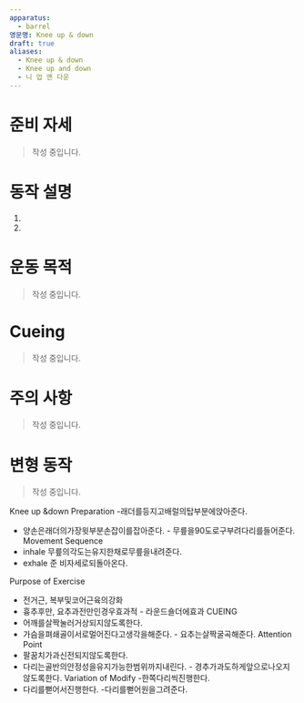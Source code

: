 ```yaml
---
apparatus:
  - barrel
영문명: Knee up & down
draft: true
aliases:
  - Knee up & down
  - Knee up and down
  - 니 업 앤 다운
---
```


# 준비 자세

> 작성 중입니다.

# 동작 설명

1.
2.

# 운동 목적

> 작성 중입니다.

# Cueing

> 작성 중입니다.

# 주의 사항

> 작성 중입니다.

# 변형 동작

> 작성 중입니다.

Knee up &down Preparation
-래더를등지고배럴의탑부분에앉아준다.

- 양손은래더의가장윗부분손잡이를잡아준다. - 무릎을90도로구부려다리를들어준다.
  Movement Sequence
- inhale 무릎의각도는유지한채로무릎을내려준다.
- exhale 준 비자세로되돌아온다.

Purpose of Exercise

- 전거근, 복부및코어근육의강화
- 흉추후만, 요추과전만인경우효과적 - 라운드숄더에효과
  CUEING
- 어깨를살짝눌러거상되지않도록한다.
- 가슴을펴쇄골이서로멀어진다고생각을해준다. - 요추는살짝굴곡해준다.
  Attention Point
- 팔꿈치가과신전되지않도록한다.
- 다리는골반의안정성을유지가능한범위까지내린다. - 경추가과도하게앞으로나오지않도록한다.
  Variation of Modify
  -한쪽다리씩진행한다.
- 다리를뻗어서진행한다. -다리를뻗어원을그려준다.
